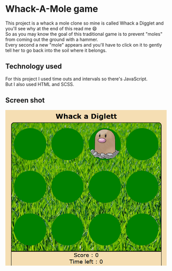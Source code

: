 # Whack-A-Mole game

This project is a whack a mole clone so mine is called Whack a Digglet and you'll see why at the end of this read me 😄 </br>
So as you may know the goal of this traditional game is to prevent "moles" from coming out the ground with a hammer. </br>
Every second a new "mole" appears and you'll have to click on it to gently tell her to go back into the soil where it belongs. </br>

## Technology used

For this project I used time outs and intervals so there's JavaScript. </br>
But I also used HTML and SCSS.

## Screen shot

![Whack A Digglet](assets/screen.png)
